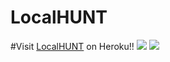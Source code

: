 LocalHUNT
=========
#Visit [LocalHUNT](http://tinylandmarks.herokuapp.com/ "LocalHUNT") on Heroku!!
![](https://dl.dropboxusercontent.com/u/2048705/white.jpg)
![](https://dl.dropboxusercontent.com/u/2048705/PM.png)
